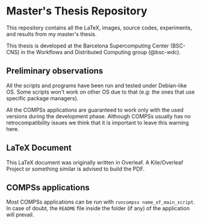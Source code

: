 # Master's Thesis Repository
This repository contains all the LaTeX, images, source codes, experiments, and results from my master's thesis.

This thesis is developed at the Barcelona Supercomputing Center (BSC-CNS) in the Workflows and Distributed Computing group (@bsc-wdc).

## Preliminary observations
All the scripts and programs have been run and tested under Debian-like OS. Some scripts won't work on other OS due to that (e.g: the ones that use specific package managers).   

All the COMPSs applications are guaranteed to work only with the used versions during the development phase. Although COMPSs usually has no retrocompatibility issues we think that it is important to leave this warning here.

## LaTeX Document
This LaTeX document was originally written in Overleaf. A Kile/Overleaf Project or something similar is advised to build the PDF.


## COMPSs applications
Most COMPSs applications can be run with `runcompss name_of_main_script`. In case of doubt, the `README` file inside the folder (if any) of the application will prevail.
